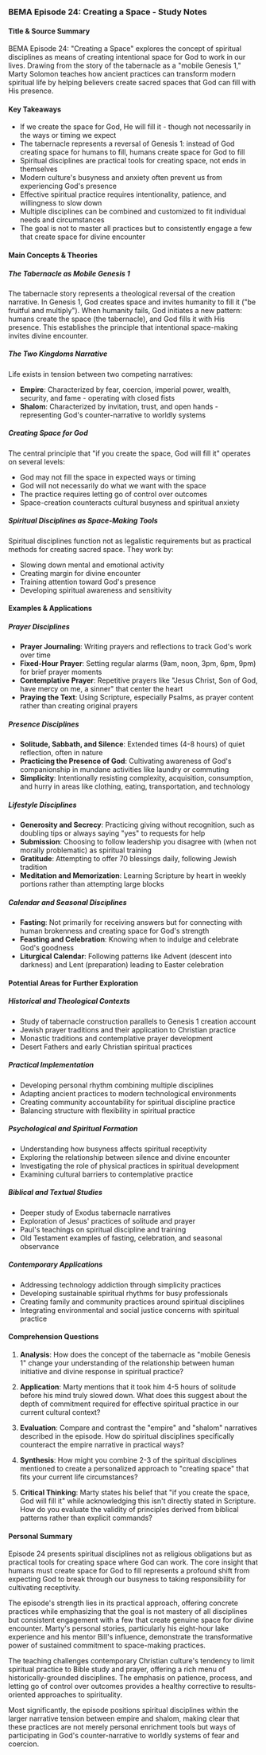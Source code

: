 ### BEMA Episode 24: Creating a Space - Study Notes

#### Title & Source Summary
BEMA Episode 24: "Creating a Space" explores the concept of spiritual disciplines as means of creating intentional space for God to work in our lives. Drawing from the story of the tabernacle as a "mobile Genesis 1," Marty Solomon teaches how ancient practices can transform modern spiritual life by helping believers create sacred spaces that God can fill with His presence.

#### Key Takeaways
- If we create the space for God, He will fill it - though not necessarily in the ways or timing we expect
- The tabernacle represents a reversal of Genesis 1: instead of God creating space for humans to fill, humans create space for God to fill
- Spiritual disciplines are practical tools for creating space, not ends in themselves
- Modern culture's busyness and anxiety often prevent us from experiencing God's presence
- Effective spiritual practice requires intentionality, patience, and willingness to slow down
- Multiple disciplines can be combined and customized to fit individual needs and circumstances
- The goal is not to master all practices but to consistently engage a few that create space for divine encounter

#### Main Concepts & Theories

##### The Tabernacle as Mobile Genesis 1
The tabernacle story represents a theological reversal of the creation narrative. In Genesis 1, God creates space and invites humanity to fill it ("be fruitful and multiply"). When humanity fails, God initiates a new pattern: humans create the space (the tabernacle), and God fills it with His presence. This establishes the principle that intentional space-making invites divine encounter.

##### The Two Kingdoms Narrative
Life exists in tension between two competing narratives:
- **Empire**: Characterized by fear, coercion, imperial power, wealth, security, and fame - operating with closed fists
- **Shalom**: Characterized by invitation, trust, and open hands - representing God's counter-narrative to worldly systems

##### Creating Space for God
The central principle that "if you create the space, God will fill it" operates on several levels:
- God may not fill the space in expected ways or timing
- God will not necessarily do what we want with the space
- The practice requires letting go of control over outcomes
- Space-creation counteracts cultural busyness and spiritual anxiety

##### Spiritual Disciplines as Space-Making Tools
Spiritual disciplines function not as legalistic requirements but as practical methods for creating sacred space. They work by:
- Slowing down mental and emotional activity
- Creating margin for divine encounter
- Training attention toward God's presence
- Developing spiritual awareness and sensitivity

#### Examples & Applications

##### Prayer Disciplines
- **Prayer Journaling**: Writing prayers and reflections to track God's work over time
- **Fixed-Hour Prayer**: Setting regular alarms (9am, noon, 3pm, 6pm, 9pm) for brief prayer moments
- **Contemplative Prayer**: Repetitive prayers like "Jesus Christ, Son of God, have mercy on me, a sinner" that center the heart
- **Praying the Text**: Using Scripture, especially Psalms, as prayer content rather than creating original prayers

##### Presence Disciplines
- **Solitude, Sabbath, and Silence**: Extended times (4-8 hours) of quiet reflection, often in nature
- **Practicing the Presence of God**: Cultivating awareness of God's companionship in mundane activities like laundry or commuting
- **Simplicity**: Intentionally resisting complexity, acquisition, consumption, and hurry in areas like clothing, eating, transportation, and technology

##### Lifestyle Disciplines
- **Generosity and Secrecy**: Practicing giving without recognition, such as doubling tips or always saying "yes" to requests for help
- **Submission**: Choosing to follow leadership you disagree with (when not morally problematic) as spiritual training
- **Gratitude**: Attempting to offer 70 blessings daily, following Jewish tradition
- **Meditation and Memorization**: Learning Scripture by heart in weekly portions rather than attempting large blocks

##### Calendar and Seasonal Disciplines
- **Fasting**: Not primarily for receiving answers but for connecting with human brokenness and creating space for God's strength
- **Feasting and Celebration**: Knowing when to indulge and celebrate God's goodness
- **Liturgical Calendar**: Following patterns like Advent (descent into darkness) and Lent (preparation) leading to Easter celebration

#### Potential Areas for Further Exploration

##### Historical and Theological Contexts
- Study of tabernacle construction parallels to Genesis 1 creation account
- Jewish prayer traditions and their application to Christian practice
- Monastic traditions and contemplative prayer development
- Desert Fathers and early Christian spiritual practices

##### Practical Implementation
- Developing personal rhythm combining multiple disciplines
- Adapting ancient practices to modern technological environments
- Creating community accountability for spiritual discipline practice
- Balancing structure with flexibility in spiritual practice

##### Psychological and Spiritual Formation
- Understanding how busyness affects spiritual receptivity
- Exploring the relationship between silence and divine encounter
- Investigating the role of physical practices in spiritual development
- Examining cultural barriers to contemplative practice

##### Biblical and Textual Studies
- Deeper study of Exodus tabernacle narratives
- Exploration of Jesus' practices of solitude and prayer
- Paul's teachings on spiritual discipline and training
- Old Testament examples of fasting, celebration, and seasonal observance

##### Contemporary Applications
- Addressing technology addiction through simplicity practices
- Developing sustainable spiritual rhythms for busy professionals
- Creating family and community practices around spiritual disciplines
- Integrating environmental and social justice concerns with spiritual practice

#### Comprehension Questions

1. **Analysis**: How does the concept of the tabernacle as "mobile Genesis 1" change your understanding of the relationship between human initiative and divine response in spiritual practice?

2. **Application**: Marty mentions that it took him 4-5 hours of solitude before his mind truly slowed down. What does this suggest about the depth of commitment required for effective spiritual practice in our current cultural context?

3. **Evaluation**: Compare and contrast the "empire" and "shalom" narratives described in the episode. How do spiritual disciplines specifically counteract the empire narrative in practical ways?

4. **Synthesis**: How might you combine 2-3 of the spiritual disciplines mentioned to create a personalized approach to "creating space" that fits your current life circumstances?

5. **Critical Thinking**: Marty states his belief that "if you create the space, God will fill it" while acknowledging this isn't directly stated in Scripture. How do you evaluate the validity of principles derived from biblical patterns rather than explicit commands?

#### Personal Summary

Episode 24 presents spiritual disciplines not as religious obligations but as practical tools for creating space where God can work. The core insight that humans must create space for God to fill represents a profound shift from expecting God to break through our busyness to taking responsibility for cultivating receptivity.

The episode's strength lies in its practical approach, offering concrete practices while emphasizing that the goal is not mastery of all disciplines but consistent engagement with a few that create genuine space for divine encounter. Marty's personal stories, particularly his eight-hour lake experience and his mentor Bill's influence, demonstrate the transformative power of sustained commitment to space-making practices.

The teaching challenges contemporary Christian culture's tendency to limit spiritual practice to Bible study and prayer, offering a rich menu of historically-grounded disciplines. The emphasis on patience, process, and letting go of control over outcomes provides a healthy corrective to results-oriented approaches to spirituality.

Most significantly, the episode positions spiritual disciplines within the larger narrative tension between empire and shalom, making clear that these practices are not merely personal enrichment tools but ways of participating in God's counter-narrative to worldly systems of fear and coercion.